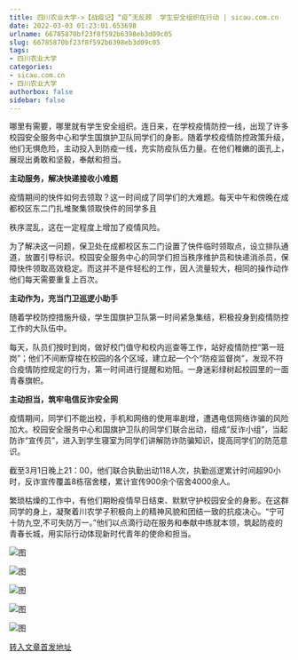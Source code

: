 ```yaml
---
title: 四川农业大学->【战疫记】“疫”无反顾  学生安全组织在行动 | sicau.com.cn
date: 2022-03-03 01:23:01.653698
urlname: 66785870bf23f8f592b6398eb3d09c05
slug: 66785870bf23f8f592b6398eb3d09c05
tags: 
- 四川农业大学
categories:
- sicau.com.cn
- 四川农业大学
authorbox: false
sidebar: false
---
```

哪里有需要，哪里就有学生安全组织。连日来，在学校疫情防控一线，出现了许多校园安全服务中心和学生国旗护卫队同学们的身影。随着学校疫情防控政策升级，他们无惧危险，主动投入到防疫一线，充实防疫队伍力量。在他们稚嫩的面孔上，展现出勇敢和坚毅，奉献和担当。

**主动服务，解决快递接收小难题**

疫情期间的快件如何去领取？这一时间成了同学们的大难题。每天中午和傍晚在成都校区东二门扎堆聚集领取快件的同学多且
<!--more-->
秩序混乱，这在一定程度上增加了疫情风险。

为了解决这一问题，保卫处在成都校区东二门设置了快件临时领取点，设立排队通道，放置引导标识。校园安全服务中心的同学们担当秩序维护员和快递消杀员，保障快件领取高效稳定。而这并不是件轻松的工作，因人流量较大，相同的操作动作他们每天需要重复上百次。

**主动作为，充当门卫巡逻小助手**

随着学校防控措施升级，学生国旗护卫队第一时间紧急集结，积极投身到疫情防控工作的大队伍中。

每天，队员们按时到岗，做好校门值守和校内巡查等工作，站好疫情防控“第一班岗”；他们不间断穿梭在校园的各个区域，建立起一个个“防疫监督岗”，发现不符合疫情防控规定的行为，第一时间进行提醒和劝阻。一身迷彩绿树起校园里的一面青春旗帜。

**主动担当，筑牢电信反诈安全网**

疫情期间，同学们不能出校，手机和网络的使用率剧增，遭遇电信网络诈骗的风险加大。校园安全服务中心和国旗护卫队的同学们联合出动，组成“反诈小组”，当起防诈“宣传员”，进入到学生寝室为同学们讲解防诈防骗知识，提高同学们的防范意识。

截至3月1日晚上21：00，他们联合执勤出动118人次，执勤巡逻累计时间超90小时，反诈宣传覆盖8栋宿舍楼，累计宣传900余个宿舍4000余人。

繁琐枯燥的工作中，有他们期盼疫情早日结束、默默守护校园安全的身影。在这群同学的身上，凝聚着川农学子积极向上的精神风貌和团结一致的抗疫决心。“宁可十防九空,不可失防万一。”他们以点滴行动在服务和奉献中练就本领，筑起防疫的青春长城，用实际行动体现新时代青年的使命和担当。

![图](https://news.sicau.edu.cn/__local/1/D6/36/D4B4D325637848739BF8633F243_8926CE96_196D0.jpg)

![图](https://news.sicau.edu.cn/__local/4/A5/60/47E5C43E5984FC351001479CC32_CEAB9825_112BB.jpg)

![图](https://news.sicau.edu.cn/__local/7/78/64/29B9991E5566D384BFF919894C0_C555CA56_31F42.jpg)

![图](https://news.sicau.edu.cn/__local/A/9A/DA/F98FE2BBC7E8AA3195B83AF334A_40FE699B_22265.jpg)

![图](https://news.sicau.edu.cn/__local/8/FE/6C/6967F9973CCDCD16210AAEA0DB3_24493610_27FF3.jpg)

[转入文章首发地址](https://news.sicau.edu.cn/info/1078/66854.htm)